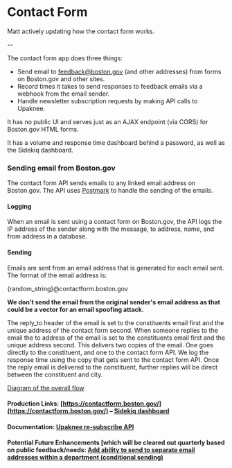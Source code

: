 # Contact Form

Matt actively updating how the contact form works.

--

The contact form app does three things:

* Send email to [feedback@boston.gov](mailto:feedback@boston.gov) \(and other addresses\) from forms on Boston.gov and other sites.
* Record times it takes to send responses to feedback emails via a webhook from the email sender.
* Handle newsletter subscription requests by making API calls to Upaknee.

It has no public UI and serves just as an AJAX endpoint \(via CORS\) for Boston.gov HTML forms.

It has a volume and response time dashboard behind a password, as well as the Sidekiq dashboard.

### Sending email from Boston.gov

The contact form API sends emails to any linked email address on Boston.gov. The API uses [Postmark](https://postmarkapp.com/) to handle the sending of the emails.

#### Logging

When an email is sent using a contact form on Boston.gov, the API logs the IP address of the sender along with the message, to address, name, and from address in a database.

#### Sending

Emails are sent from an email address that is generated for each email sent. The format of the email address is:

{random\_string}@contactform.boston.gov

**We don't send the email from the original sender's email address as that could be a vector for an email spoofing attack.**

The reply\_to header of the email is set to the constituents email first and the unique address of the contact form second. When someone replies to the email the to address of the email is set to the constituents email first and the unique address second. This delivers two copies of the email. One goes directly to the constituent, and one to the contact form API. We log the response time using the copy that gets sent to the contact form API. Once the reply email is delivered to the constituent, further replies will be direct between the constituent and city.

[Diagram of the overall flow](https://user-images.githubusercontent.com/34665739/34566740-b4a90256-f12d-11e7-8162-f2abaaba7454.png)

#### **Production Links**: [https://contactform.boston.gov/](https://contactform.boston.gov/) – [Sidekiq dashboard](https://contactform.boston.gov/sidekiq)

#### Documentation: [Upaknee re-subscribe API](https://drive.google.com/file/d/1DS7MlR7ayjy6lCV5ZKZ29zOkux2sqcRc/view)

#### Potential Future Enhancements \[which will be cleared out quarterly based on public feedback/needs: [Add ability to send to separate email addresses within a department \(conditional sending\)](https://github.com/CityOfBoston/boston.gov/issues/696)

